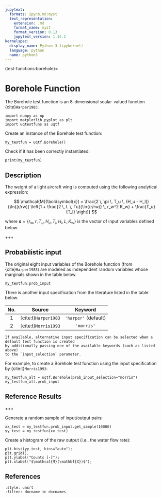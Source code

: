 ```yaml
---
jupytext:
  formats: ipynb,md:myst
  text_representation:
    extension: .md
    format_name: myst
    format_version: 0.13
    jupytext_version: 1.14.1
kernelspec:
  display_name: Python 3 (ipykernel)
  language: python
  name: python3
---
```


(test-functions:borehole)=
# Borehole Function

The Borehole test function is an 8-dimensional scalar-valued function
{cite}`Harper1983`.

```{code-cell} ipython3
import numpy as np
import matplotlib.pyplot as plt
import uqtestfuns as uqtf
```

Create an instance of the Borehole test function:

```{code-cell} ipython3
my_testfun = uqtf.Borehole()
```

Check if it has been correctly instantiated:

```{code-cell} ipython3
print(my_testfun)
```

## Description

The weight of a light aircraft wing is computed using the following analytical expression:

$$
\mathcal{M}(\boldsymbol{x}) = \frac{2 \, \pi \, T_u \, (H_u - H_l)}{\ln{(r/rw)} \left[1 + \frac{2 \, L \, Tu}{\ln{(r/rw)} \, r_w^2 K_w} + \frac{T_u}{T_l} \right]} 
$$

where $\boldsymbol{x} = \{ r_w, r, T_u, H_u, T_l, H_l, L, K_w\}$ is the vector of input variables defined below.

+++

## Probabilistic input

The original eight input variables of the Borehole function
(from {cite}`Harper1983`) are modeled as independent random variables
whose marginals shown in the table below.

```{code-cell} ipython3
my_testfun.prob_input
```

There is another input specification from the literature listed in the table below.

| No. | Source | Keyword |
|:--:|:-----:|:-------:|
| 1 | {cite:t}`Harper1983` |  `'harper'` (default) |
| 2 | {cite:t}`Morris1993` | `'morris'`           | 

```{note}
If available, alternative input specification can be selected when a default test function is created 
by additionally passing one of the available keywords (such as listed above)
to the `input_selection` parameter.
```

For example, to create a Borehole test function using the input specification by {cite:t}`Morris1993`:

```{code-cell} ipython3
my_testfun_alt = uqtf.Borehole(prob_input_selection="morris")
my_testfun_alt.prob_input
```

## Reference Results

+++

Generate a random sample of input/output pairs:

```{code-cell} ipython3
xx_test = my_testfun.prob_input.get_sample(10000)
yy_test = my_testfun(xx_test)
```

Create a histogram of the raw output (i.e., the water flow rate):

```{code-cell} ipython3
plt.hist(yy_test, bins="auto");
plt.grid();
plt.ylabel("Counts [-]");
plt.xlabel("$\mathcal{M}(\mathbf{X})$");
```

## References

```{bibliography}
:style: unsrt
:filter: docname in docnames
```
